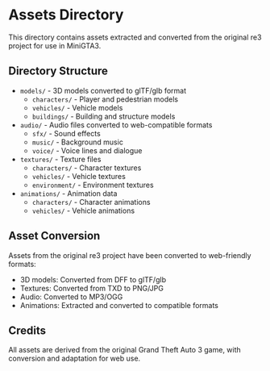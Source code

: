 # Assets Directory

This directory contains assets extracted and converted from the original re3 project for use in MiniGTA3.

## Directory Structure

- `models/` - 3D models converted to glTF/glb format
  - `characters/` - Player and pedestrian models
  - `vehicles/` - Vehicle models
  - `buildings/` - Building and structure models
- `audio/` - Audio files converted to web-compatible formats
  - `sfx/` - Sound effects
  - `music/` - Background music
  - `voice/` - Voice lines and dialogue
- `textures/` - Texture files
  - `characters/` - Character textures
  - `vehicles/` - Vehicle textures
  - `environment/` - Environment textures
- `animations/` - Animation data
  - `characters/` - Character animations
  - `vehicles/` - Vehicle animations

## Asset Conversion

Assets from the original re3 project have been converted to web-friendly formats:
- 3D models: Converted from DFF to glTF/glb
- Textures: Converted from TXD to PNG/JPG
- Audio: Converted to MP3/OGG
- Animations: Extracted and converted to compatible formats

## Credits

All assets are derived from the original Grand Theft Auto 3 game, with conversion and adaptation for web use.